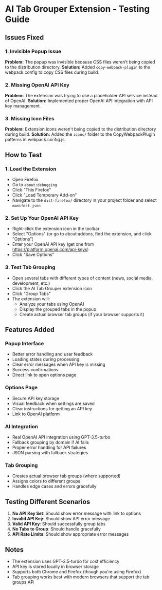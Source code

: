 # AI Tab Grouper Extension - Testing Guide

## Issues Fixed

### 1. Invisible Popup Issue
**Problem:** The popup was invisible because CSS files weren't being copied to the distribution directory.
**Solution:** Added `copy-webpack-plugin` to the webpack config to copy CSS files during build.

### 2. Missing OpenAI API Key
**Problem:** The extension was trying to use a placeholder API service instead of OpenAI.
**Solution:** Implemented proper OpenAI API integration with API key management.

### 3. Missing Icon Files
**Problem:** Extension icons weren't being copied to the distribution directory during build.
**Solution:** Added the `icons/` folder to the CopyWebpackPlugin patterns in webpack.config.js.

## How to Test

### 1. Load the Extension
- Open Firefox
- Go to `about:debugging`
- Click "This Firefox"
- Click "Load Temporary Add-on"
- Navigate to the `dist-firefox/` directory in your project folder and select `manifest.json`

### 2. Set Up Your OpenAI API Key
- Right-click the extension icon in the toolbar
- Select "Options" (or go to about:addons, find the extension, and click "Options")
- Enter your OpenAI API key (get one from https://platform.openai.com/api-keys)
- Click "Save Options"

### 3. Test Tab Grouping
- Open several tabs with different types of content (news, social media, development, etc.)
- Click the AI Tab Grouper extension icon
- Click "Group Tabs"
- The extension will:
  - Analyze your tabs using OpenAI
  - Display the grouped tabs in the popup
  - Create actual browser tab groups (if your browser supports it)

## Features Added

### Popup Interface
- Better error handling and user feedback
- Loading states during processing
- Clear error messages when API key is missing
- Success confirmations
- Direct link to open options page

### Options Page
- Secure API key storage
- Visual feedback when settings are saved
- Clear instructions for getting an API key
- Link to OpenAI platform

### AI Integration
- Real OpenAI API integration using GPT-3.5-turbo
- Fallback grouping by domain if AI fails
- Proper error handling for API failures
- JSON parsing with fallback strategies

### Tab Grouping
- Creates actual browser tab groups (where supported)
- Assigns colors to different groups
- Handles edge cases and errors gracefully

## Testing Different Scenarios

1. **No API Key Set**: Should show error message with link to options
2. **Invalid API Key**: Should show API error message
3. **Valid API Key**: Should successfully group tabs
4. **No Tabs to Group**: Should handle gracefully
5. **API Rate Limits**: Should show appropriate error messages

## Notes

- The extension uses GPT-3.5-turbo for cost efficiency
- API key is stored locally in browser storage
- Supports both Chrome and Firefox (though you're using Firefox)
- Tab grouping works best with modern browsers that support the tab groups API
